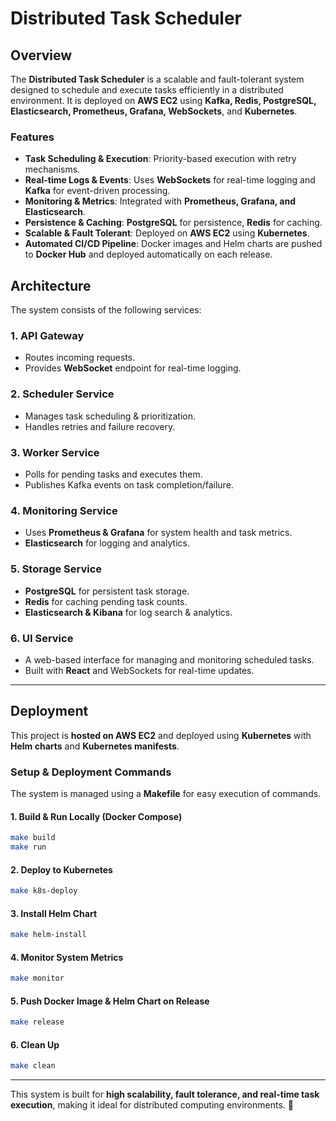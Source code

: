 # Distributed Task Scheduler

## Overview
The **Distributed Task Scheduler** is a scalable and fault-tolerant system designed to schedule and execute tasks efficiently in a distributed environment. It is deployed on **AWS EC2** using **Kafka, Redis, PostgreSQL, Elasticsearch, Prometheus, Grafana, WebSockets**, and **Kubernetes**.

### **Features**
- **Task Scheduling & Execution**: Priority-based execution with retry mechanisms.
- **Real-time Logs & Events**: Uses **WebSockets** for real-time logging and **Kafka** for event-driven processing.
- **Monitoring & Metrics**: Integrated with **Prometheus, Grafana, and Elasticsearch**.
- **Persistence & Caching**: **PostgreSQL** for persistence, **Redis** for caching.
- **Scalable & Fault Tolerant**: Deployed on **AWS EC2** using **Kubernetes**.
- **Automated CI/CD Pipeline**: Docker images and Helm charts are pushed to **Docker Hub** and deployed automatically on each release.

## **Architecture**
The system consists of the following services:

### 1. **API Gateway**
- Routes incoming requests.
- Provides **WebSocket** endpoint for real-time logging.

### 2. **Scheduler Service**
- Manages task scheduling & prioritization.
- Handles retries and failure recovery.

### 3. **Worker Service**
- Polls for pending tasks and executes them.
- Publishes Kafka events on task completion/failure.

### 4. **Monitoring Service**
- Uses **Prometheus & Grafana** for system health and task metrics.
- **Elasticsearch** for logging and analytics.

### 5. **Storage Service**
- **PostgreSQL** for persistent task storage.
- **Redis** for caching pending task counts.
- **Elasticsearch & Kibana** for log search & analytics.

### 6. **UI Service**
- A web-based interface for managing and monitoring scheduled tasks.
- Built with **React** and WebSockets for real-time updates.

---

## **Deployment**
This project is **hosted on AWS EC2** and deployed using **Kubernetes** with **Helm charts** and **Kubernetes manifests**.

### **Setup & Deployment Commands**
The system is managed using a **Makefile** for easy execution of commands.

#### **1. Build & Run Locally (Docker Compose)**
```sh
make build
make run
```

#### **2. Deploy to Kubernetes**
```sh
make k8s-deploy
```

#### **3. Install Helm Chart**
```sh
make helm-install
```

#### **4. Monitor System Metrics**
```sh
make monitor
```

#### **5. Push Docker Image & Helm Chart on Release**
```sh
make release
```

#### **6. Clean Up**
```sh
make clean
```
---

This system is built for **high scalability, fault tolerance, and real-time task execution**, making it ideal for distributed computing environments. 🚀

